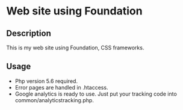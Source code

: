 # Web site using Foundation

## Description

This is my web site using Foundation, CSS frameworks.

## Usage

- Php version 5.6 required.
- Error pages are handled in .htaccess.
- Google analytics is ready to use. Just put your tracking code into common/analyticstracking.php.
